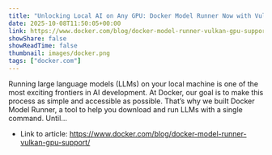 ```yaml
---
title: "Unlocking Local AI on Any GPU: Docker Model Runner Now with Vulkan Support"
date: 2025-10-08T11:50:05+00:00
link: https://www.docker.com/blog/docker-model-runner-vulkan-gpu-support/
showShare: false
showReadTime: false
thumbnail: images/docker.png
tags: ["docker.com"]
---
```

Running large language models (LLMs) on your local machine is one of the most exciting frontiers in AI development. At Docker, our goal is to make this process as simple and accessible as possible. That’s why we built Docker Model Runner, a tool to help you download and run LLMs with a single command. Until...

- Link to article: https://www.docker.com/blog/docker-model-runner-vulkan-gpu-support/